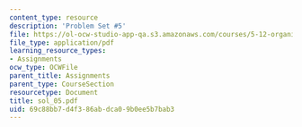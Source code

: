 ```yaml
---
content_type: resource
description: 'Problem Set #5'
file: https://ol-ocw-studio-app-qa.s3.amazonaws.com/courses/5-12-organic-chemistry-i-spring-2003/69c88bb7d4f386abdca09b0ee5b7bab3_sol_05.pdf
file_type: application/pdf
learning_resource_types:
- Assignments
ocw_type: OCWFile
parent_title: Assignments
parent_type: CourseSection
resourcetype: Document
title: sol_05.pdf
uid: 69c88bb7-d4f3-86ab-dca0-9b0ee5b7bab3
---
```

